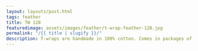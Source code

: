 ```yaml
---
layout: layouts/post.html
tags: feather
title: TW 128
featuredimage: assets/images/feather/t-wrap-feather-128.jpg
permalink: "/{{ title | slugify }}/"
description: T-wraps are handmade in 100% cotton. Comes in packages of 10 pieces of the same design. Probably the worlds best commercial for any Fun Park.
---
```

